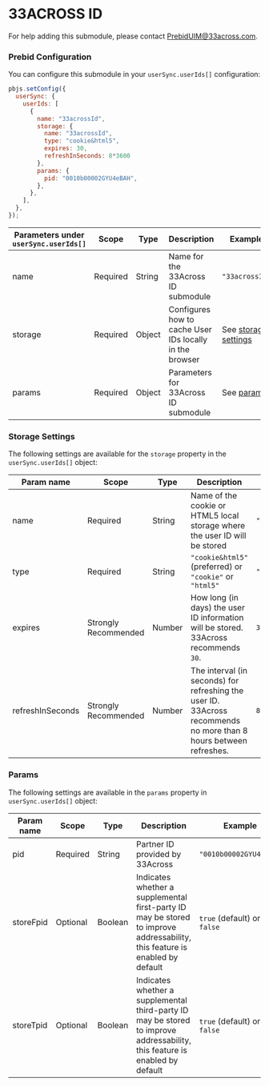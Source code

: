 # 33ACROSS ID

For help adding this submodule, please contact [PrebidUIM@33across.com](PrebidUIM@33across.com).

### Prebid Configuration

You can configure this submodule in your `userSync.userIds[]` configuration:

```javascript
pbjs.setConfig({
  userSync: {
    userIds: [
      {
        name: "33acrossId",
        storage: {
          name: "33acrossId",
          type: "cookie&html5",
          expires: 30,
          refreshInSeconds: 8*3600
        },
        params: {
          pid: "0010b00002GYU4eBAH",
        },
      },
    ],
  },
});
```

| Parameters under `userSync.userIds[]` | Scope    | Type   | Description                 | Example                                   |
| ---| --- | --- | --- | --- |
| name | Required | String | Name for the 33Across ID submodule | `"33acrossId"` |                                 |
| storage                          | Required | Object | Configures how to cache User IDs locally in the browser | See [storage settings](#storage-settings) |
| params                           | Required | Object | Parameters for 33Across ID submodule | See [params](#params)                     |

### Storage Settings

The following settings are available for the `storage` property in the `userSync.userIds[]` object:

| Param name | Scope | Type | Description | Example   |
| --- | --- | --- | --- | --- |
| name | Required | String| Name of the cookie or HTML5 local storage where the user ID will be stored | `"33acrossId"` |
| type | Required | String | `"cookie&html5"` (preferred)  or `"cookie"` or `"html5"` | `"cookie&html5"` |
| expires | Strongly Recommended | Number | How long (in days) the user ID information will be stored. 33Across recommends `30`. | `30` |
| refreshInSeconds | Strongly Recommended | Number | The interval (in seconds) for refreshing the user ID. 33Across recommends no more than 8 hours between refreshes. | `8*3600` |

### Params

The following settings are available in the `params` property in `userSync.userIds[]` object:

| Param name | Scope | Type | Description | Example |
| --- | --- | --- | --- | --- |
| pid | Required | String | Partner ID provided by 33Across | `"0010b00002GYU4eBAH"` |
| storeFpid | Optional | Boolean | Indicates whether a supplemental first-party ID may be stored to improve addressability, this feature is enabled by default | `true` (default) or `false` |
| storeTpid | Optional | Boolean | Indicates whether a supplemental third-party ID may be stored to improve addressability, this feature is enabled by default | `true` (default) or `false` |
